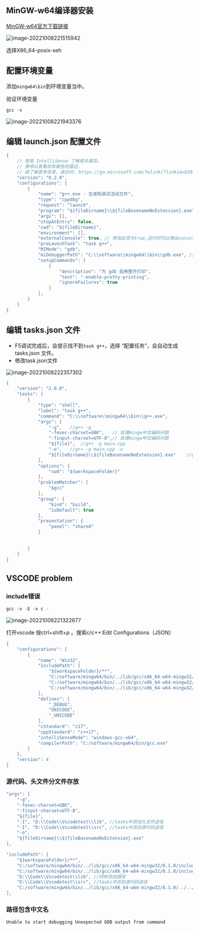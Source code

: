 ## MinGW-w64编译器安装

[MinGW-w64官方下载链接](https://sourceforge.net/projects/mingw-w64/files/Toolchains%20targetting%20Win64/Personal%20Builds/)

![image-20221008221515942](http://pic.shixiaocaia.fun/202210082215578.png)

选择X86_64-posix-seh

## 配置环境变量

添加`mingw64\bin`到环境变量当中。

验证环境变量

```cpp
gcc -v
```

![image-20221008221943376](http://pic.shixiaocaia.fun/202210082219568.png)

## 编辑 launch.json 配置文件

```cpp
{
    // 使用 IntelliSense 了解相关属性。 
    // 悬停以查看现有属性的描述。
    // 欲了解更多信息，请访问: https://go.microsoft.com/fwlink/?linkid=830387
    "version": "0.2.0",
    "configurations": [
        {
            "name": "g++.exe - 生成和调试活动文件",
            "type": "cppdbg",
            "request": "launch",
            "program": "${fileDirname}\\${fileBasenameNoExtension}.exe",
            "args": [],
            "stopAtEntry": false,
            "cwd": "${fileDirname}",
            "environment": [],
            "externalConsole": true, // 修改此项为true,运行时可以弹出console终端
            "preLaunchTask": "task g++",
            "MIMode": "gdb",
            "miDebuggerPath": "C:\\software\\mingw64\\bin\\gdb.exe", //修改为对应的mingw64目录
            "setupCommands": [
                {
                    "description": "为 gdb 启用整齐打印",
                    "text": "-enable-pretty-printing",
                    "ignoreFailures": true
                }
            ],
        }
    ]
}
```

## 编辑 tasks.json 文件

- F5调试完成后，会提示找不到`task g++`，选择 “配置任务”，会自动生成 tasks.json 文件。
- 修改task.json文件

![image-20221008222357302](http://pic.shixiaocaia.fun/202210082223491.png)

```cpp
{
	"version": "2.0.0",
	"tasks": [
		{
			"type": "shell",
			"label": "task g++",
			"command": "C:\\software\\mingw64\\bin\\g++.exe",
			"args": [
				"-g",	//g++ -g
				"-fexec-charset=GBK",   // 处理mingw中文编码问题
				"-finput-charset=UTF-8",// 处理mingw中文编码问题				
				"${file}",	//g++ -g main.cpp
				"-o",	//g++ -g main.cpp -o
				"${fileDirname}\\${fileBasenameNoExtension}.exe"	//g++ -g main.cpp -o main.exe
			],
			"options": {
				"cwd": "${workspaceFolder}"
			},
			"problemMatcher": [
				"$gcc"
			],
			"group": {
				"kind": "build",
				"isDefault": true
			},
			"presentation": {
				"panel": "shared"
			}
			
	
		}
	]
}

```

## VSCODE problem

### include错误

```cpp
gcc -v -E -x c -
```

![image-20221008221322677](http://pic.shixiaocaia.fun/202210082213921.png)

打开vscode 按ctrl+shift+p 。搜索c/c++:Edit Configurations（JSON）

```cpp
{
    "configurations": [
        {
            "name": "Win32",
            "includePath": [
                "${workspaceFolder}/**",
                "C:/software/mingw64/bin/../lib/gcc/x86_64-w64-mingw32/8.1.0/include", //添加到这里
                "C:/software/mingw64/bin/../lib/gcc/x86_64-w64-mingw32/8.1.0/include-fixed",
                "C:/software/mingw64/bin/../lib/gcc/x86_64-w64-mingw32/8.1.0/../../../../x86_64-w64-mingw32/include"
            ],
            "defines": [
                "_DEBUG",
                "UNICODE",
                "_UNICODE"
            ],
            "cStandard": "c17",
            "cppStandard": "c++17",
            "intelliSenseMode": "windows-gcc-x64",
            "compilerPath": "C:/software/mingw64/bin/gcc.exe"
        }
    ],
    "version": 4
}
```

### 源代码、头文件分文件存放

```cpp
"args": [
    "-g",
    "-fexec-charset=GBK",
    "-finput-charset=UTF-8",
    "${file}",
    "-I", "D:\\Code\\Vscodetest\\lib", //tasks中添加头文件途径
    "-I", "D:\\Code\\Vscodetest\\src", //tasks中添加源代码途径
    "-o",
    "${fileDirname}\\${fileBasenameNoExtension}.exe"
],

"includePath": [
    "${workspaceFolder}/**",
    "C:/software/mingw64/bin/../lib/gcc/x86_64-w64-mingw32/8.1.0/include",
    "C:/software/mingw64/bin/../lib/gcc/x86_64-w64-mingw32/8.1.0/include-fixed",
    "D:\\Code\\Vscodetest\\lib", //同样添加路径
    "D:\\Code\\Vscodetest\\src", //tasks中添加源代码途径
    "C:/software/mingw64/bin/../lib/gcc/x86_64-w64-mingw32/8.1.0/../../../../x86_64-w64-mingw32/include"
],
```

### 路径包含中文名

```
Unable to start debugging Unexpected GDB output from command
```

